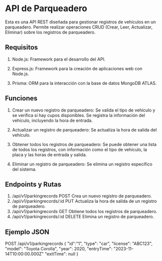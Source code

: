 # API de Parqueadero

Esta es una API REST diseñada para gestionar registros de vehículos en un parqueadero. Permite realizar operaciones CRUD (Crear, Leer, Actualizar, Eliminar) sobre los registros de parqueadero.

## Requisitos

  1. Node.js: Framework para el desarrollo del API.
     
  2. Express.js: Framework para la creación de aplicaciones web con Node.js.
     
  3. Prisma: ORM para la interacción con la base de datos MongoDB ATLAS.

## Funciones

  1. Crear un nuevo registro de parqueadero:
     Se valida el tipo de vehículo y se verifica si hay cupos disponibles.
     Se registra la información del vehículo, incluyendo la hora de entrada.
     
  2. Actualizar un registro de parqueadero:
     Se actualiza la hora de salida del vehículo.
     
  3. Obtener todos los registros de parqueadero:
     Se puede obtener una lista de todos los registros, con información como el tipo de vehículo, la placa y las horas de entrada y salida.
     
  4. Eliminar un registro de parqueadero:
     Se elimina un registro específico del sistema.

## Endpoints y Rutas

  1. /api/v1/parkingrecords	POST	Crea un nuevo registro de parqueadero.
  2. /api/v1/parkingrecords/:id	PUT	Actualiza la hora de salida de un registro de parqueadero.
  3. /api/v1/parkingrecords	GET	Obtiene todos los registros de parqueadero.
  4. /api/v1/parkingrecords/:id	DELETE	Elimina un registro de parqueadero.

## Ejemplo JSON
POST /api/v1/parkingrecords
{
  "id":"1",
  "type": "car",
  "license": "ABC123",
  "model": "Toyota Corolla",
  "year": 2020,
  "entryTime": "2023-11-14T10:00:00.000Z"
  "exitTime": null
}

